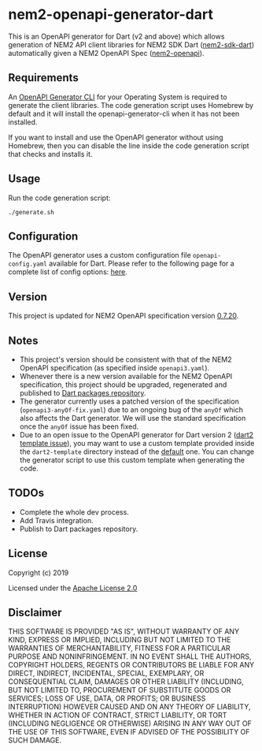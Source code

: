 # nem2-openapi-generator-dart
This is an OpenAPI generator for Dart (v2 and above) which allows generation of NEM2 API client libraries for NEM2 SDK Dart ([nem2-sdk-dart][nem2-sdk-dart-repo]) automatically given a NEM2 OpenAPI Spec ([nem2-openapi][nem2-openapi-spec-repo]).

## Requirements
An [OpenAPI Generator CLI][openapi-generator-cli-docs] for your Operating System is required to generate the client libraries.
The code generation script uses Homebrew by default and it will install the openapi-generator-cli when it has not been installed.

If you want to install and use the OpenAPI generator without using Homebrew, then you can disable the line inside the code generation script that checks and installs it.

## Usage
Run the code generation script:
```$bash
./generate.sh
```

## Configuration
The OpenAPI generator uses a custom configuration file `openapi-config.yaml` available for Dart. Please refer to the following page for a complete list of config options: [here][openapi-genrator-dart2-configs].

## Version
This project is updated for NEM2 OpenAPI specification version [0.7.20][nem2-openapi-spec-file].

## Notes
* This project's version should be consistent with that of the NEM2 OpenAPI specification (as specified inside `openapi3.yaml`). 
* Whenever there is a new version available for the NEM2 OpenAPI specification, this project should be upgraded, regenerated and published to [Dart packages repository][dart-packages-repo].
* The generator currently uses a patched version of the specification (`openapi3-anyOf-fix.yaml`) due to an ongoing bug of the `anyOf` which also affects the Dart generator. We will use the standard specification once the `anyOf` issue has been fixed.
* Due to an open issue to the OpenAPI generator for Dart version 2 ([dart2 template issue][openapi-generator-dart2-template-issue]), you may want to use a custom template provided inside the `dart2-template` directory instead of the [default][openapi-generator-dart2-default-template] one. You can change the generator script to use this custom template when generating the code.

## TODOs
* Complete the whole dev process.
* Add Travis integration.
* Publish to Dart packages repository. 

## License
Copyright (c) 2019

Licensed under the [Apache License 2.0](LICENSE)

## Disclaimer
THIS SOFTWARE IS PROVIDED "AS IS", WITHOUT WARRANTY OF ANY KIND, EXPRESS OR IMPLIED, INCLUDING BUT NOT LIMITED TO THE WARRANTIES OF MERCHANTABILITY, FITNESS FOR A PARTICULAR PURPOSE AND NONINFRINGEMENT. IN NO EVENT SHALL THE AUTHORS, COPYRIGHT HOLDERS, REGENTS OR CONTRIBUTORS BE LIABLE FOR ANY DIRECT, INDIRECT, INCIDENTAL, SPECIAL, EXEMPLARY, OR CONSEQUENTIAL CLAIM, DAMAGES OR OTHER LIABILITY (INCLUDING, BUT NOT LIMITED TO, PROCUREMENT OF SUBSTITUTE GOODS OR SERVICES; LOSS OF USE, DATA, OR PROFITS; OR BUSINESS INTERRUPTION) HOWEVER CAUSED AND ON ANY THEORY OF LIABILITY, WHETHER IN ACTION OF CONTRACT, STRICT LIABILITY, OR TORT (INCLUDING NEGLIGENCE OR OTHERWISE) ARISING IN ANY WAY OUT OF THE USE OF THIS SOFTWARE, EVEN IF ADVISED OF THE POSSIBILITY OF SUCH DAMAGE.

[nem2-sdk-dart-repo]: https://github.com/fajarvm/nem2-sdk-dart
[nem2-openapi-spec-repo]: https://github.com/nemtech/nem2-openapi/tree/master/spec
[nem2-openapi-spec-file]: https://github.com/nemtech/nem2-openapi/blob/master/spec/openapi3.yaml
[openapi-generator-cli-docs]: https://openapi-generator.tech/docs/installation
[openapi-generator-anyof-issue634]: https://github.com/OpenAPITools/openapi-generator/issues/634
[openapi-generator-dart2-template-issue]: https://github.com/OpenAPITools/openapi-generator/pull/3656
[openapi-generator-dart2-default-template]: https://github.com/OpenAPITools/openapi-generator/tree/master/modules/openapi-generator/src/main/resources/dart2
[openapi-genrator-dart2-configs]: https://openapi-generator.tech/docs/generators/dart
[dart-packages-repo]: https://pub.dev
